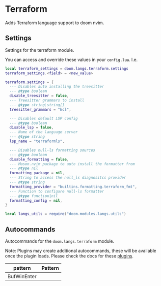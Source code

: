# Terraform

Adds Terraform language support to doom nvim.


## Settings

Settings for the terraform module.

You can access and override these values in your `config.lua`. I.e.
```lua
local terraform_settings = doom.langs.terraform.settings
terraform_settings.<field> = <new_value>
```
```lua
terraform.settings = {
  --- Disables auto installing the treesitter
  --- @type boolean
  disable_treesitter = false,
  --- Treesitter grammars to install
  --- @type string|string[]
  treesitter_grammars = "hcl",

  --- Disables default LSP config
  --- @type boolean
  disable_lsp = false,
  --- Name of the language server
  --- @type string
  lsp_name = "terraformls",

  --- Disables null-ls formatting sources
  --- @type boolean
  disable_formatting = false,
  --- Mason.nvim package to auto install the formatter from
  --- @type nil
  formatting_package = nil,
  --- String to access the null_ls diagnositcs provider
  --- @type string
  formatting_provider = "builtins.formatting.terraform_fmt",
  --- Function to configure null-ls formatter
  --- @type function|nil
  formatting_config = nil,
}

local langs_utils = require("doom.modules.langs.utils")
```

## Autocommands

Autocommands for the `doom.langs.terraform` module.

Note: Plugins may create additional autocommands, these will be avaliable once
the plugin loads.  Please check the docs for these [plugins](#plugins-packages).

|     pattern | Pattern |
| ----------- | ------- |
| BufWinEnter |
